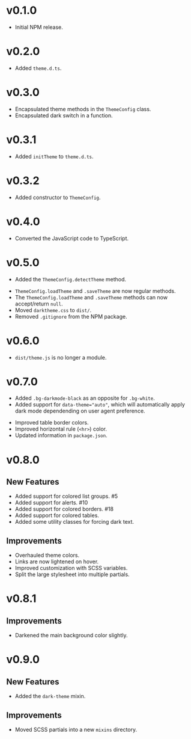 # v0.1.0

* Initial NPM release.

# v0.2.0

+ Added `theme.d.ts`.

# v0.3.0

* Encapsulated theme methods in the `ThemeConfig` class.
* Encapsulated dark switch in a function.

# v0.3.1

+ Added `initTheme` to `theme.d.ts`.

# v0.3.2

+ Added constructor to `ThemeConfig`.

# v0.4.0

* Converted the JavaScript code to TypeScript.

# v0.5.0

+ Added the `ThemeConfig.detectTheme` method.
* `ThemeConfig.loadTheme` and `.saveTheme` are now regular methods.
* The `ThemeConfig.loadTheme` and `.saveTheme` methods can now accept/return `null`.
* Moved `darktheme.css` to `dist/`.
* Removed `.gitignore` from the NPM package.

# v0.6.0

* `dist/theme.js` is no longer a module.

# v0.7.0

+ Added `.bg-darkmode-black` as an opposite for `.bg-white`.
+ Added support for `data-theme="auto"`, which will automatically apply dark mode dependending on user agent preference.
* Improved table border colors.
* Improved horizontal rule (`<hr>`) color.
* Updated information in `package.json`.

# v0.8.0

## New Features

+ Added support for colored list groups. #5
+ Added support for alerts. #10
+ Added support for colored borders. #18
+ Added support for colored tables.
+ Added some utility classes for forcing dark text.

## Improvements

* Overhauled theme colors.
* Links are now lightened on hover.
* Improved customization with SCSS variables.
* Split the large stylesheet into multiple partials.

# v0.8.1

## Improvements

* Darkened the main background color slightly.

# v0.9.0

## New Features

+ Added the `dark-theme` mixin.

## Improvements

* Moved SCSS partials into a new `mixins` directory.
